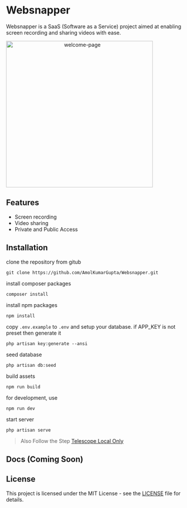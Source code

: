 # Websnapper
Websnapper is a SaaS (Software as a Service) project aimed at enabling screen recording and sharing videos with ease.


<div align="center" style="display:flex; gap: 1rem;">
    <img src="https://github.com/AmolKumarGupta/Websnapper/assets/88397611/37efe3f7-4f67-4797-a7c3-c0206a6d7f16" alt="welcome-page" width="400" >
</div>


## Features
- Screen recording
- Video sharing
- Private and Public Access

## Installation

clone the repository from gitub
```
git clone https://github.com/AmolKumarGupta/Websnapper.git
```

install composer packages 

```
composer install
```

install npm packages 

```
npm install
```

copy `.env.example` to `.env` and setup your database.
if APP_KEY is not preset then generate it
```
php artisan key:generate --ansi
```

seed database
```
php artisan db:seed
```

build assets

```
npm run build
```

for development, use 

```
npm run dev
```

start server
```
php artisan serve
```

> Also Follow the Step [Telescope Local Only](https://laravel.com/docs/10.x/telescope#local-only-installation)

## Docs (Coming Soon)

## License
This project is licensed under the MIT License - see the [LICENSE](LICENSE.md ) file for details.


